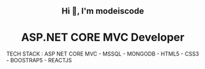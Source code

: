 <h2 align="center">Hi 👋, I'm modeiscode</h2>
<p align="left">
</p>

<h1 align="center">ASP.NET CORE MVC Developer</h1>
    TECH STACK : ASP NET CORE MVC - MSSQL - MONGODB - HTML5 - CSS3 - BOOSTRAP5 - REACTJS
